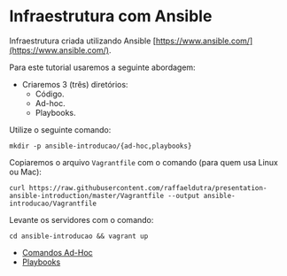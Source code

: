 # Infraestrutura com Ansible

Infraestrutura criada utilizando Ansible [https://www.ansible.com/](https://www.ansible.com/).

Para este tutorial usaremos a seguinte abordagem:

* Criaremos 3 (três) diretórios:
  * Código.
  * Ad-hoc.
  * Playbooks.

Utilize o seguinte comando:

```shell
mkdir -p ansible-introducao/{ad-hoc,playbooks}
```

Copiaremos o arquivo `Vagrantfile` com o comando (para quem usa Linux ou Mac):

```shell
curl https://raw.githubusercontent.com/raffaeldutra/presentation-ansible-introduction/master/Vagrantfile --output ansible-introducao/Vagrantfile
```

Levante os servidores com o comando:

```shell
cd ansible-introducao && vagrant up
```

* [Comandos Ad-Hoc](docs/ad-hoc/_overview.md)
* [Playbooks](docs/playbooks/_overview.md)